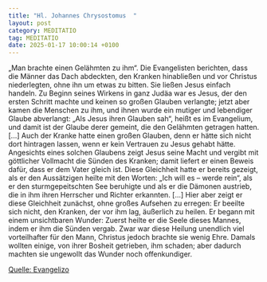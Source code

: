 ```yaml
---
title: "Hl. Johannes Chrysostomus  "
layout: post
category: MEDITATIO
tag: MEDITATIO
date: 2025-01-17 10:00:14 +0100
---
```

„Man brachte einen Gelähmten zu ihm“. Die Evangelisten berichten, dass die Männer das Dach abdeckten, den Kranken hinabließen und vor Christus niederlegten, ohne ihn um etwas zu bitten. Sie ließen Jesus einfach handeln. Zu Beginn seines Wirkens in ganz Judäa war es Jesus, der den ersten Schritt machte und keinen so großen Glauben verlangte; jetzt aber kamen die Menschen zu ihm, und ihnen wurde ein mutiger und lebendiger Glaube abverlangt: „Als Jesus ihren Glauben sah“, heißt es im Evangelium, und damit ist der Glaube derer gemeint, die den Gelähmten getragen hatten.<!--more--> [...] Auch der Kranke hatte einen großen Glauben, denn er hätte sich nicht dort hintragen lassen, wenn er kein Vertrauen zu Jesus gehabt hätte.
Angesichts eines solchen Glaubens zeigt Jesus seine Macht und vergibt mit göttlicher Vollmacht die Sünden des Kranken; damit liefert er einen Beweis dafür, dass er dem Vater gleich ist. Diese Gleichheit hatte er bereits gezeigt, als er den Aussätzigen heilte mit den Worten: „Ich will es – werde rein“, als er den sturmgepeitschten See beruhigte und als er die Dämonen austrieb, die in ihm ihren Herrscher und Richter erkannten. [...] Hier aber zeigt er diese Gleichheit zunächst, ohne großes Aufsehen zu erregen: Er beeilte sich nicht, den Kranken, der vor ihm lag, äußerlich zu heilen. Er begann mit einem unsichtbaren Wunder: Zuerst heilte er die Seele dieses Mannes, indem er ihm die Sünden vergab. Zwar war diese Heilung unendlich viel vorteilhafter für den Mann, Christus jedoch brachte sie wenig Ehre. Damals wollten einige, von ihrer Bosheit getrieben, ihm schaden; aber dadurch machten sie ungewollt das Wunder noch offenkundiger.
 


[Quelle: Evangelizo](https://evangeliumtagfuertag.org/DE/gospel)